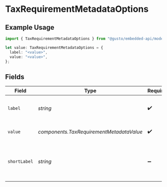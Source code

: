 # TaxRequirementMetadataOptions

## Example Usage

```typescript
import { TaxRequirementMetadataOptions } from "@gusto/embedded-api/models/components";

let value: TaxRequirementMetadataOptions = {
  label: "<value>",
  value: "<value>",
};
```

## Fields

| Field                                                | Type                                                 | Required                                             | Description                                          |
| ---------------------------------------------------- | ---------------------------------------------------- | ---------------------------------------------------- | ---------------------------------------------------- |
| `label`                                              | *string*                                             | :heavy_check_mark:                                   | A customer facing label for the answer               |
| `value`                                              | *components.TaxRequirementMetadataValue*             | :heavy_check_mark:                                   | The actual value to be submitted                     |
| `shortLabel`                                         | *string*                                             | :heavy_minus_sign:                                   | A less verbose label that may sometimes be available |
